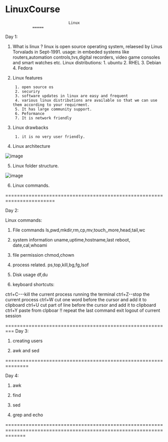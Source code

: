 # LinuxCourse

                                Linux
				=====
Day 1:

1. What is linux ?
    linux is open source operating system,
	relaesed by Linus Torvalads in Sept-1991.
	usage:
	     in embeded systems like routers,automation controls,tvs,digital recorders, video game consoles
		 and smart watches etc.
	Linux distributions:
	       1. ubuntu
		   2. RHEL
		   3. Debian
		   4. Fedora
		 
		 
		 

2. Linux features 

        1. open source os
		2. securiry
		3. software updates in linux are easy and frequent
		4. various linux distributions are available so that we can use them according to your requirment.
		5. It has large community support.
		6. Peformance 
		7. It is network friendly
		

3. Linux drawbacks 

        1. it is no very user friendly.


4. Linux architecture

![image](https://user-images.githubusercontent.com/20027119/115021940-473a6300-9eda-11eb-8b57-a881226abf16.png)

       

5. Linux folder structure.
       
![image](https://user-images.githubusercontent.com/20027119/115022007-646f3180-9eda-11eb-8168-8cd5f4855c3d.png)


6. Linux commands.

=======================================================================

Day 2:

Linux commands:

1. File commands
     ls,pwd,mkdir,rm,cp,mv,touch,,more,head,tail,wc
	 
2. system information
    uname,uptime,hostname,last reboot, date,cal,whoami
	
3. file permission
    chmod,chown	
4. process related.
    ps,top,kill,bg,fg,lsof
5. Disk usage
   df,du
6. keyboard shortcuts:

  ctrl+C---kill the current process running the terminal
  ctrl+Z--stop the current process
  ctrl+W  cut one word before the cursor and add it to clipboard
  ctrl+U  cut part of line before the cursor and add it to clipboard
  ctrl+Y paste from clpboar
  !! repeat the last command
  exit logout of current session

=========================================================
Day 3:

1. creating users

2. awk and sed

==============================================================

Day 4:

1. awk

2. find

3. sed

4. grep and echo

===================================================================================================================


